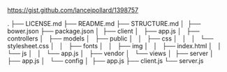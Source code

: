 https://gist.github.com/lancejpollard/1398757

.
├── LICENSE.md
├── README.md
├── STRUCTURE.md
│ 
├── bower.json
├── package.json
│ 
├── client
│   ├── app.js
│   ├── controllers
│   ├── models
│   ├── public
│   │   ├── css
│   │   │   └── stylesheet.css
│   │   ├── fonts
│   │   ├── img
│   │   ├── index.html
│   │   └── js
│   │       └── app.js
│   ├── vendor
│   └── views
│ 
├── server
│   ├── app.js
│   └── config
│ 
├── app.js
├── client.js
└── server.js